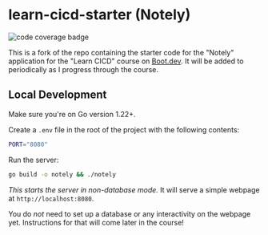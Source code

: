 # learn-cicd-starter (Notely)

![code coverage badge](https://github.com/TheSeaGiraffe/learn-cicd-starter/actions/workflows/ci.yml/badge.svg)

This is a fork of the repo containing the starter code for the "Notely" application for the "Learn CICD" course on [Boot.dev](https://boot.dev).
It will be added to periodically as I progress through the course.

## Local Development

Make sure you're on Go version 1.22+.

Create a `.env` file in the root of the project with the following contents:

```bash
PORT="8080"
```

Run the server:

```bash
go build -o notely && ./notely
```

_This starts the server in non-database mode._ It will serve a simple webpage at `http://localhost:8080`.

You do _not_ need to set up a database or any interactivity on the webpage yet. Instructions for that will come later in the course!
